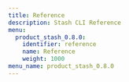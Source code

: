 ```yaml
---
title: Reference
description: Stash CLI Reference
menu:
  product_stash_0.8.0:
    identifier: reference
    name: Reference
    weight: 1000
menu_name: product_stash_0.8.0
---
```

